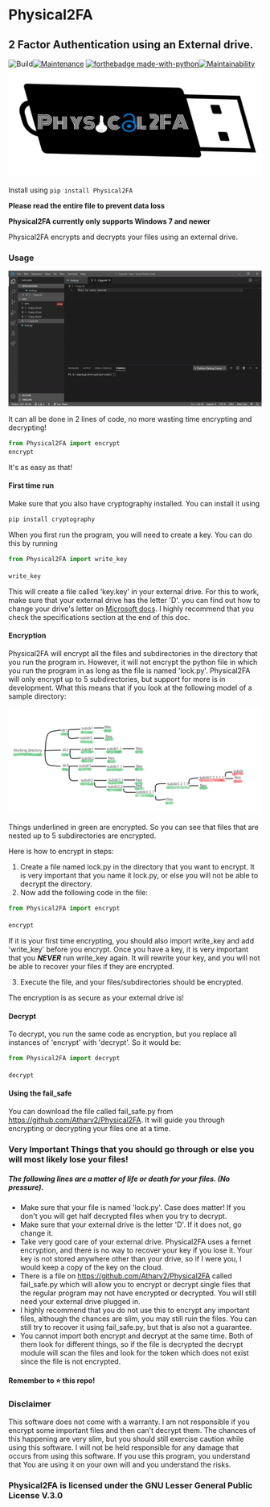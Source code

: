 # Physical2FA
## 2 Factor Authentication using an External drive.
 ![Build](https://img.shields.io/badge/Build-Passing-green)[![Maintenance](https://img.shields.io/badge/Maintained%3F-yes-green.svg)](#) [![forthebadge made-with-python](http://ForTheBadge.com/images/badges/made-with-python.svg)](https://www.python.org/)[![Maintainability](https://api.codeclimate.com/v1/badges/a99a88d28ad37a79dbf6/maintainability)](#)
![logo](https://github.com/Atharv-Attri/Physical2FA/blob/master/media/Physical2FA.png?raw=true)

 Install using ```pip install Physical2FA```
 
 **Please read the entire file to prevent data loss**
 
 **Physical2FA currently only supports Windows 7 and newer**
 
 Physical2FA encrypts and decrypts your files using an external drive.
 
 ### Usage
 
 ![usage](media/usage.gif)
 
 It can all be done in 2 lines of code, no more wasting time encrypting and decrypting!
 ```python
 from Physical2FA import encrypt
 encrypt
 ```
 
 It's as easy as that!
 
 #### First time run
 Make sure that you also have cryptography installed. You can install it using 
 ```python
 pip install cryptography
 ```
 When you first run the program, you will need to create a key. You can do this by running
 
 ```Python
 from Physical2FA import write_key
 
 write_key 
 ```
 This will create a file called 'key.key' in your external drive. For this to work, make sure that your external drive has the letter 'D'. you can find out how to change your drive's letter on [Microsoft docs](https://docs.microsoft.com/en-us/windows-server/storage/disk-management/change-a-drive-letter). I highly recommend that you check the specifications section at the end of this doc. 
 
 #### Encryption
 
 Physical2FA will encrypt all the files and subdirectories in the directory that you run the program in. However, it will not encrypt the python file in which you run the program in as long as the file is named 'lock.py'. Physical2FA will only encrypt up to 5 subdirectories, but support for more is in development. What this means that if you look at the following model of a sample directory:
 
 ![Encryption_explanation](https://github.com/Atharv-Attri/Physical2FA/blob/master/media/encryption_explanation.png?raw=true)
 
Things underlined in green are encrypted. So you can see that files that are nested up to 5 subdirectories are encrypted. 
 
 Here is how to encrypt in steps:
 
1. Create a file named lock.py in the directory that you want to encrypt. It is very important that you name it lock.py, or else you will not be able to decrypt the directory.
2. Now add the following code in the file: 
```python 
from Physical2FA import encrypt

encrypt
```
If it is your first time encrypting, you should also import write_key and add 'write_key' before you encrypt. Once you have a key, it is very important that you **_NEVER_** run write_key again. It will rewrite your key, and you will not be able to recover your files if they are encrypted.

3. Execute the file, and your files/subdirectories should be encrypted.

The encryption is as secure as your external drive is!
#### Decrypt
To decrypt, you run the same code as encryption, but you replace all instances of 'encrypt' with 'decrypt'. So it would be:
```python
from Physical2FA import decrypt

decrypt
```
#### Using the fail_safe
You can download the file called fail_safe.py from https://github.com/Atharv2/Physical2FA. It will guide you through encrypting or decrypting your files one at a time.

### Very Important Things that you should go through or else you will most likely lose your files!
##### The following lines are a matter of life or death for your files. (No pressure).
+ Make sure that your file is named 'lock.py'. Case does matter! If you don't you will get half decrypted files when you try to decrypt.
+ Make sure that your external drive is the letter 'D'. If it does not, go change it. 
+ Take very good care of your external drive. Physical2FA uses a fernet encryption, and there is no way to recover your key if you lose it. Your key is not stored anywhere other than your drive, so if I were you, I would keep a copy of the key on the cloud. 
+ There is a file on https://github.com/Atharv2/Physical2FA called fail_safe.py which will allow you to encrypt or decrypt single files that the regular program may not have encrypted or decrypted. You will still need your external drive plugged in.
+ I highly recommend that you do not use this to encrypt any important files, although the chances are slim, you may still ruin the files. You can still try to recover it using fail_safe.py, but that is also not a guarantee. 
+ You cannot import both encrypt and decrypt at the same time. Both of them look for different things, so if the file is decrypted the decrypt module will scan the files and look for the token which does not exist since the file is not encrypted.

#### Remember to :star: this repo!

### Disclaimer
This software does not come with a warranty. I am not responsible if you encrypt some important files and then can't decrypt them. The chances of this happening are very slim, but you should still exercise caution while using this software. I will not be held responsible for any damage that occurs from using this software. If you use this program, you understand that You are using it on your own will and you understand the risks. 

### Physical2FA is licensed under the GNU Lesser General Public License V.3.0
